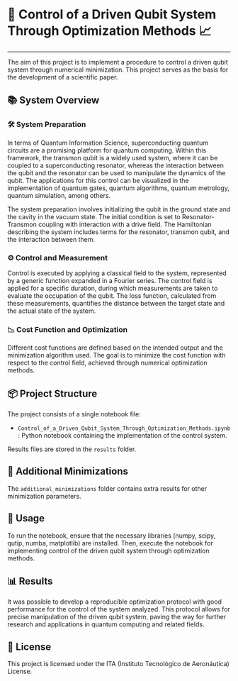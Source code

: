 # 🧪 Control of a Driven Qubit System Through Optimization Methods 📈

---

The aim of this project is to implement a procedure to control a driven qubit system through numerical minimization. This project serves as the basis for the development of a scientific paper.

## 📚 System Overview

### 🛠️ System Preparation
In terms of Quantum Information Science, superconducting quantum circuits are a promising platform for quantum computing. Within this framework, the transmon qubit is a widely used system, where it can be coupled to a superconducting resonator, whereas the interaction between the qubit and the resonator can be used to manipulate the dynamics of the qubit. The applications for this control can be visualized in the implementation of quantum gates, quantum algorithms, quantum metrology, quantum simulation, among others.

The system preparation involves initializing the qubit in the ground state and the cavity in the vacuum state. The initial condition is set to Resonator-Transmon coupling with interaction with a drive field. The Hamiltonian describing the system includes terms for the resonator, transmon qubit, and the interaction between them.

### ⚙️ Control and Measurement
Control is executed by applying a classical field to the system, represented by a generic function expanded in a Fourier series. The control field is applied for a specific duration, during which measurements are taken to evaluate the occupation of the qubit. The loss function, calculated from these measurements, quantifies the distance between the target state and the actual state of the system.

### 📉 Cost Function and Optimization
Different cost functions are defined based on the intended output and the minimization algorithm used. The goal is to minimize the cost function with respect to the control field, achieved through numerical optimization methods.

## 📦 Project Structure
The project consists of a single notebook file: 
- `Control_of_a_Driven_Qubit_System_Through_Optimization_Methods.ipynb`: Python notebook containing the implementation of the control system.

Results files are stored in the `results` folder.

## 📂 Additional Minimizations
The `additional_minimizations` folder contains extra results for other minimization parameters.

## 🔬 Usage
To run the notebook, ensure that the necessary libraries (numpy, scipy, qutip, numba, matplotlib) are installed. Then, execute the notebook for implementing control of the driven qubit system through optimization methods.

## 📊 Results
It was possible to develop a reproducible optimization protocol with good performance for the control of the system analyzed. This protocol allows for precise manipulation of the driven qubit system, paving the way for further research and applications in quantum computing and related fields.

## 🔑 License
This project is licensed under the ITA (Instituto Tecnológico de Aeronáutica) License.
